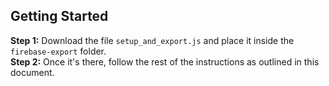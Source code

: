 ## Getting Started

**Step 1:** Download the file `setup_and_export.js` and place it inside the `firebase-export` folder.  
**Step 2:** Once it's there, follow the rest of the instructions as outlined in this document.
